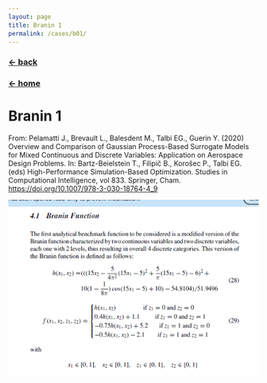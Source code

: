 ```yaml
---
layout: page
title: Branin 1
permalink: /cases/b01/
---
```

### [← back](/cases/)
### [← home](/index/)


# Branin 1


From: Pelamatti J., Brevault L., Balesdent M., Talbi EG., Guerin Y. (2020) Overview and Comparison of Gaussian Process-Based Surrogate Models for Mixed Continuous and Discrete Variables: Application on Aerospace Design Problems. In: Bartz-Beielstein T., Filipič B., Korošec P., Talbi EG. (eds) High-Performance Simulation-Based Optimization. Studies in Computational Intelligence, vol 833. Springer, Cham. https://doi.org/10.1007/978-3-030-18764-4_9 

<img align="left" src="https://raw.githubusercontent.com/mixed-optimization-benchmark/mixed-optimization-benchmark.github.io/master/Cas%20test/Branin_1.PNG" >
